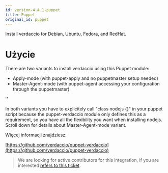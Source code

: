 ```yaml
---
id: version-4.4.1-puppet
title: Puppet
original_id: puppet
---
```


Install verdaccio for Debian, Ubuntu, Fedora, and RedHat.

# Użycie

There are two variants to install verdaccio using this Puppet module:

* Apply-mode (with puppet-apply and no puppetmaster setup needed)
* Master-Agent-mode (with puppet-agent accessing your configuration through the puppetmaster).

<div id="codefund">''</div>

In both variants you have to explicitely call "class nodejs {}" in your puppet script because the puppet-verdaccio module only defines this as a requirement, so you have all the flexibility you want when installing nodejs. Scroll down for details about Master-Agent-mode variant.

Więcej informacji znajdziesz:

[https://github.com/verdaccio/puppet-verdaccio](https://github.com/verdaccio/puppet-verdaccio)

> We are looking for active contributors for this integration, if you are interested [refers to this ticket](https://github.com/verdaccio/puppet-verdaccio/issues/11).




